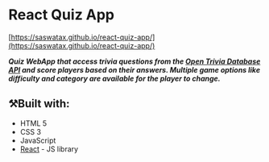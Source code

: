 # React Quiz App

[https://saswatax.github.io/react-quiz-app/](https://saswatax.github.io/react-quiz-app/)

***Quiz WebApp that access trivia questions from the [Open Trivia Database API](https://opentdb.com/) and score players based on their answers. Multiple game options like difficulty and category are available for the player to change.***

## ⚒Built with:
- HTML 5
- CSS 3
- JavaScript
- [React](https://reactjs.org/) - JS library

